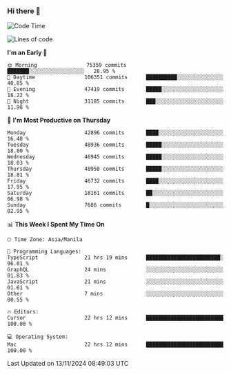 ### Hi there 👋

<!--START_SECTION:waka-->
![Code Time](http://img.shields.io/badge/Code%20Time-5%2C699%20hrs%2051%20mins-blue)

![Lines of code](https://img.shields.io/badge/From%20Hello%20World%20I%27ve%20Written-117.4%20million%20lines%20of%20code-blue)

**I'm an Early 🐤** 

```text
🌞 Morning                75359 commits       ███████░░░░░░░░░░░░░░░░░░   28.95 % 
🌆 Daytime                106351 commits      ██████████░░░░░░░░░░░░░░░   40.85 % 
🌃 Evening                47419 commits       █████░░░░░░░░░░░░░░░░░░░░   18.22 % 
🌙 Night                  31185 commits       ███░░░░░░░░░░░░░░░░░░░░░░   11.98 % 
```
📅 **I'm Most Productive on Thursday** 

```text
Monday                   42896 commits       ████░░░░░░░░░░░░░░░░░░░░░   16.48 % 
Tuesday                  48936 commits       █████░░░░░░░░░░░░░░░░░░░░   18.80 % 
Wednesday                46945 commits       █████░░░░░░░░░░░░░░░░░░░░   18.03 % 
Thursday                 48958 commits       █████░░░░░░░░░░░░░░░░░░░░   18.81 % 
Friday                   46732 commits       ████░░░░░░░░░░░░░░░░░░░░░   17.95 % 
Saturday                 18161 commits       ██░░░░░░░░░░░░░░░░░░░░░░░   06.98 % 
Sunday                   7686 commits        █░░░░░░░░░░░░░░░░░░░░░░░░   02.95 % 
```


📊 **This Week I Spent My Time On** 

```text
🕑︎ Time Zone: Asia/Manila

💬 Programming Languages: 
TypeScript               21 hrs 19 mins      ████████████████████████░   96.01 % 
GraphQL                  24 mins             ░░░░░░░░░░░░░░░░░░░░░░░░░   01.83 % 
JavaScript               21 mins             ░░░░░░░░░░░░░░░░░░░░░░░░░   01.61 % 
Other                    7 mins              ░░░░░░░░░░░░░░░░░░░░░░░░░   00.55 % 

🔥 Editors: 
Cursor                   22 hrs 12 mins      █████████████████████████   100.00 % 

💻 Operating System: 
Mac                      22 hrs 12 mins      █████████████████████████   100.00 % 
```


 Last Updated on 13/11/2024 08:49:03 UTC
<!--END_SECTION:waka-->


<!--
**rad182/rad182** is a ✨ _special_ ✨ repository because its `README.md` (this file) appears on your GitHub profile.

Here are some ideas to get you started:

- 🔭 I’m currently working on ...
- 🌱 I’m currently learning ...
- 👯 I’m looking to collaborate on ...
- 🤔 I’m looking for help with ...
- 💬 Ask me about ...
- 📫 How to reach me: ...
- 😄 Pronouns: ...
- ⚡ Fun fact: ...
-->

